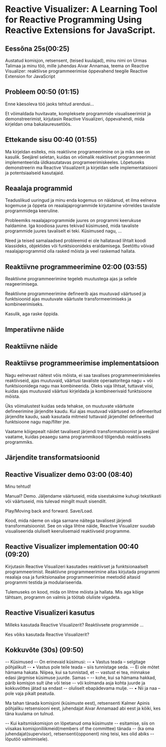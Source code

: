 # Reactive Visualizer: A Learning Tool for Reactive Programming Using Reactive Extensions for JavaScript.

## Eessõna 25s(00:25)

Austatud komisjon, retsensent, (teised kuulajad),
minu nimi on Urmas Talimaa ja minu töö, 
mille juhendas Aivar Annamaa,
teema on 
Reactive Visualizer: reaktiivse programmeerimise õppevahend teegile Reactive Extension for JavaScript

## Probleem 00:50 (01:15)

Enne käesoleva töö jaoks tehtud arendusi...

Et võimaldada huvitavate, kompleksete programmide visualiseerimist
ja demonstreerimist, kirjutasin Reactive Visualizeri,
õppevahendi, mida kirjeldan oma bakalaureusetöös.

## Ettekande sisu 00:40 (01:55)
Ma kirjeldan esiteks, mis reaktiivne programeerimine on ja miks see on kasulik.
Seejärel seletan, kuidas on võimalik reaktiivset programmeerimist implementeerida üldkasutatavas programeerimiskeeles.
Lõpetuseks demonstreerin ma Reactive Visualizerit ja kirjeldan selle implementatsiooni ja potentsiaalseid kasutajaid.

## Reaalaja programmid

Teaduslikud uuringud ja minu enda kogemus on näidanud, et ilma eelneva kogemuse ja õppeta on reaalajaprogrammide kirjutamine
võrreldes tavaliste programmidega keeruline.

Probleemiks reaalajaprogrammide juures on programmi keerukuse haldamine.
Iga koodiosa juures tekivad küsimused, mida tavaliste programmide juures tavaliselt ei teki.
Küsimused nagu, ...

Need ja teised samalaadsed probleemid ei ole hallatavad lihtalt koodi klassideks, objektides või funktsioonideks 
eraldamisega.
Seetõttu võivad reaalajaprogrammid olla rasked mõista ja veel raskemad hallata.

## Reaktiivne programmeerimine  02:00 (03:55)

Reaktiivne programmeerimine tegeleb muutustega ajas ja sellele reageerimisega.

Reaktiivne programmeerimine defineerib ajas muutuvad väärtused ja 
funktsioonid ajas muutuvate väärtuste transformeerimiseks ja kombineerimiseks.

Kasulik, aga raske õppida.

## Imperatiivne näide

## Reaktiivne näide

## Reaktiivse programmeerimise implementatsioon

Nagu eelnevast näitest võis mõista, ei saa tavalises programmeerimiskeeles
reaktiivseid, ajas muutuvaid, väärtusi 
tavaliste operaatoritega nagu + või funktsioonidega nagu max
kombineerida.
Oleks vaja lihtsat, tuttavat viisi, kuidas ajas muutuvaid väärtusi kirjeldada 
ja kombineerivaid funktsioone mõista.

Üks võimalustest kuidas seda tehakse, on muutuvate väärtuste defineerimine järjendite kaudu.
Kui ajas muutuvad väärtused on defineeritud järjendite kaudu, 
saab kasutada mitmeid tuttavaid järjenditel defineeritud funktsioone nagu map/filter jne. 

Vaatame kõigepealt näidet tavalisest järjendi transformatsioonist ja seejärel vaatame,
kuidas peaaegu sama programmikood tõlgendub reaktiivseks programmiks.

## Järjendite transformatsioonid

## Reactive Visualizer demo 03:00 (08:40)

Minu tehtud!

Manual?
Demo.
Jäljendame väärtuseid, mida sisestaksime kuhugi tekstikasti või
väärtuseid, mis tulevad mingilt muult sisendilt.

Play/Moving back and forward.
Save/Load.

Kood, mida näeme on väga sarnane näitega tavalisest järjendi transformatsioonist.
See on väga lihtne näide, Reactive Visualizer suudab visualiseerida oluliselt keerulisemaid reaktiivseid programme.

## Reactive Visualizer implementation 00:40 (09:20)

Kirjutasin Reactive Visualizeri kasutades reaktiivset ja funktsionaalselt programmeerimist.
Reaktiivne programmeerimine aitas kirjutada programmi reaalaja osa
ja funktsionaalse programmeerimise meetodid aitasid programmi testida ja modulariseerida.

Tulemuseks on kood, mida on lihtne mõista ja hallata.
Mis aga kõige tähtsam, programm on valmis ja töötab oluliste vigadeta.

## Reactive Visualizeri kasutus

Milleks kasutada Reactive Visualizerit?
Reaktiivsete programmide ...

Kes võiks kasutada Reactive Visualizerit?

## Kokkuvõte (30s) (09:50)

-- Küsimused
-- On erinevaid küsimusi:
-- • Vastus teada – selgitage põhjalikult
-- • Vastus pole teile teada – siis tunnistage seda.
-- Ei ole mõtet hämama hakata. Niipea, kui sa tunnistad, et
-- vastust ei tea, minnakse edasi järgmise küsimuse juurde. Samas –
-- kohe, kui sa hämama hakkad, pärib komisjon sult ühe või teise
-- või kolmanda asja kohta juurde ja kokkuvõttes jätad sa endast
-- oluliselt ebapädevama mulje.
-- • Nii ja naa – pole vaja pikalt peatuda.

Ma tahan tänada 
komisjoni (küsimuste eest), 
retsensenti Kalmer Apinis põhjaliku retsensiooni eest, 
juhendajat Aivar Annamaad abi eest ja 
kõiki, kes täna kuulama on tulnud.

-- Kui kaitsmiskomisjon on lõpetanud oma küsimuste
-- esitamise, siis on viisakas komisjoniliikmeid(members of the committee) tänada
-- (ka oma juhendajat(supervisor), retsensenti(opponent) ning teisi, kes olid abiks
-- lõputöö valmimisele).
